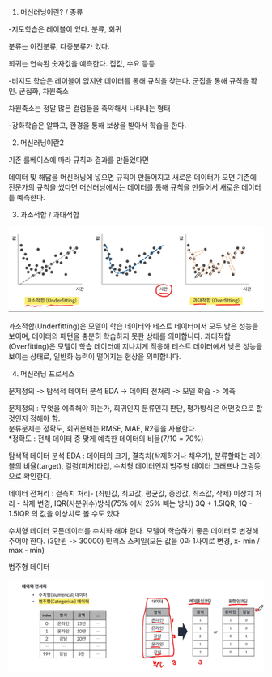 1. 머신러닝이란? / 종류

-지도학습은 레이블이 있다. 분류, 회귀

분류는 이진분류, 다중분류가 있다.

회귀는 연속된 숫자값을 예측한다. 집값, 수요 등등

-비지도 학습은 레이블이 없지만 데이터를 통해 규칙을 찾는다. 군집을 통해 규칙을 확인. 군집화, 차원축소

차원축소는 정말 많은 컬럼들을 축약해서 나타내는 형태

-강화학습은 알파고, 환경을 통해 보상을 받아서 학습을 한다.

2. 머신러닝이란2

기존 룰베이스에 따라 규칙과 결과를 만들었다면

데이터 및 해답을 머신러닝에 넣으면 규칙이 만들어지고 새로운 데이터가 오면 기존에 전문가의 규칙을 썼다면 머신러닝에서는 데이터를 통해 규칙을 만들어서 새로운 데이터를 예측한다.

3. 과소적합 / 과대적합

![img_1.png](img_1.png)  

과소적합(Underfitting)은 모델이 학습 데이터와 테스트 데이터에서 모두 낮은 성능을 보이며, 데이터의 패턴을 충분히 학습하지 못한 상태를 의미합니다. 과대적합(Overfitting)은 모델이 학습 데이터에 지나치게 적응해 테스트 데이터에서 낮은 성능을 보이는 상태로, 일반화 능력이 떨어지는 현상을 의미합니다.  

4. 머신러닝 프로세스  

문제정의 -> 탐색적 데이터 분석 EDA -> 데이터 전처리 -> 모델 학습 -> 예측  

문제정의 : 무엇을 예측해야 하는가, 회귀인지 분류인지 판단, 평가방식은 어떤것으로 할것인지 정해야 함.  
분류문제는 정확도, 회귀문제는 RMSE, MAE, R2등을 사용한다.  
*정확도 : 전체 데이터 중 맞게 예측한 데이터의 비율(7/10 = 70%)  

탐색적 데이터 분석 EDA : 데이터의 크기, 결측치(삭제하거나 채우기), 분류할때는 레이블의 비율(target), 컬럼(피처)타입, 수치형 데이터인지 범주형 데이터
그래프나 그림등으로 확인한다.  

데이터 전처리 : 
결측치 처리- (최빈값, 최고값, 평균값, 중앙값, 최소값, 삭제)
이상치 처리 - 삭제 변경, IQR(사분위수)방식(75% 에서 25% 빼는 방식) 3Q + 1.5IQR, 1Q - 1.5IQR 의 값을 이상치로 볼 수도 있다

수치형 데이터
모든데이터를 수치화 해야 한다.
모델이 학습하기 좋은 데이터로 변경해 주어야 한다. (3만원 -> 30000)
민맥스 스케일(모든 값을 0과 1사이로 변경, x- min / max - min)

범주형 데이터  

![img.png](img.png)

